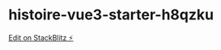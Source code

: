 # histoire-vue3-starter-h8qzku

[Edit on StackBlitz ⚡️](https://stackblitz.com/edit/histoire-vue3-starter-h8qzku)